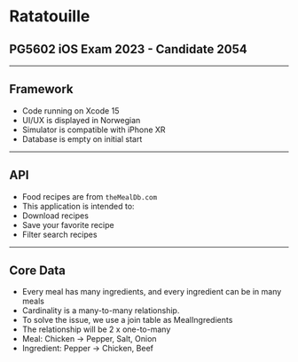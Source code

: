# Ratatouille
## PG5602 iOS Exam 2023 - Candidate 2054

---

## Framework

- Code running on Xcode 15
- UI/UX is displayed in Norwegian
- Simulator is compatible with iPhone XR
- Database is empty on initial start

---

## API

- Food recipes are from `theMealDb.com`
- This application is intended to:
- Download recipes
- Save your favorite recipe
- Filter search recipes

---

## Core Data

- Every meal has many ingredients, and every ingredient can be in many meals
- Cardinality is a many-to-many relationship.
- To solve the issue, we use a join table as MealIngredients
- The relationship will be 2 x one-to-many
- Meal: Chicken -> Pepper, Salt, Onion
- Ingredient: Pepper -> Chicken, Beef 
